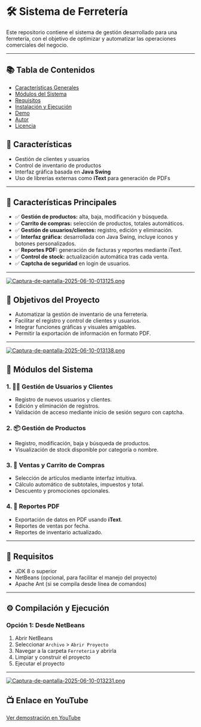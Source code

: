 # 🛠️ Sistema de Ferretería

Este repositorio contiene el sistema de gestión desarrollado para una ferretería, con el objetivo de optimizar y automatizar las operaciones comerciales del negocio.

---
## 📚 Tabla de Contenidos

- [Características Generales](#características-generales)
- [Módulos del Sistema](#módulos-del-sistema)
- [Requisitos](#requisitos)
- [Instalación y Ejecución](#instalación-y-ejecución)
- [Demo](#demo)
- [Autor](#autor)
- [Licencia](#licencia)

## 🚀 Características

- Gestión de clientes y usuarios
- Control de inventario de productos
- Interfaz gráfica basada en **Java Swing**
- Uso de librerías externas como **iText** para generación de PDFs

---

## 🧩 Características Principales

- ✅ **Gestión de productos:** alta, baja, modificación y búsqueda.
- ✅ **Carrito de compras:** selección de productos, totales automáticos.
- ✅ **Gestión de usuarios/clientes:** registro, edición y eliminación.
- ✅ **Interfaz gráfica:** desarrollada con Java Swing, incluye íconos y botones personalizados.
- ✅ **Reportes PDF:** generación de facturas y reportes mediante iText.
- ✅ **Control de stock:** actualización automática tras cada venta.
- ✅ **Captcha de seguridad** en login de usuarios.

---
[![Captura-de-pantalla-2025-06-10-013125.png](https://i.postimg.cc/VvY787Ct/Captura-de-pantalla-2025-06-10-013125.png)](https://postimg.cc/r0PGGNgy)

## 🎯 Objetivos del Proyecto

- Automatizar la gestión de inventario de una ferretería.
- Facilitar el registro y control de clientes y usuarios.
- Integrar funciones gráficas y visuales amigables.
- Permitir la exportación de información en formato PDF.

---
[![Captura-de-pantalla-2025-06-10-013138.png](https://i.postimg.cc/5N8tGnmg/Captura-de-pantalla-2025-06-10-013138.png)](https://postimg.cc/gnkdLyQL)
## 🧩 Módulos del Sistema

### 1. 🧑‍💼 Gestión de Usuarios y Clientes
- Registro de nuevos usuarios y clientes.
- Edición y eliminación de registros.
- Validación de acceso mediante inicio de sesión seguro con captcha.

### 2. 📦 Gestión de Productos
- Registro, modificación, baja y búsqueda de productos.
- Visualización de stock disponible por categoría o nombre.

### 3. 🛒 Ventas y Carrito de Compras
- Selección de artículos mediante interfaz intuitiva.
- Cálculo automático de subtotales, impuestos y total.
- Descuento y promociones opcionales.

### 4. 📄 Reportes PDF
- Exportación de datos en PDF usando **iText**.
- Reportes de ventas por fecha.
- Reportes de inventario actualizado.

---
## 🧰 Requisitos

- JDK 8 o superior
- NetBeans (opcional, para facilitar el manejo del proyecto)
- Apache Ant (si se compila desde línea de comandos)

---

## ⚙️ Compilación y Ejecución

### Opción 1: Desde NetBeans

1. Abrir NetBeans
2. Seleccionar `Archivo` > `Abrir Proyecto`
3. Navegar a la carpeta `Ferreteria` y abrirla
4. Limpiar y construir el proyecto
5. Ejecutar el proyecto

---
[![Captura-de-pantalla-2025-06-10-013231.png](https://i.postimg.cc/hjQPcrV2/Captura-de-pantalla-2025-06-10-013231.png)](https://postimg.cc/gXdPK3Sh)
## 📺 Enlace en YouTube

[Ver demostración en YouTube](https://www.youtube.com/watch?v=dto7l0sQXTw)
